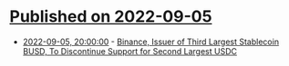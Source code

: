 # [Published on 2022-09-05](index.md)

* [2022-09-05, 20:00:00](https://slashdot.org/story/22/09/05/1945227/binance-issuer-of-third-largest-stablecoin-busd-to-discontinue-support-for-second-largest-usdc?utm_source=rss1.0mainlinkanon&utm_medium=feed) - [Binance, Issuer of Third Largest Stablecoin BUSD, To Discontinue Support for Second Largest USDC](https://slashdot.org/story/22/09/05/1945227/binance-issuer-of-third-largest-stablecoin-busd-to-discontinue-support-for-second-largest-usdc?utm_source=rss1.0mainlinkanon&utm_medium=feed)
